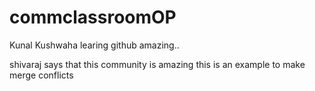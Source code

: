 # commclassroomOP

Kunal Kushwaha learing github amazing..

shivaraj says that this community is amazing
this is an example to make merge conflicts
